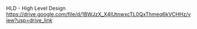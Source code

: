 

HLD - High Level Design
https://drive.google.com/file/d/1BWJzX_X4IUtnwxcTL0QxThmeq6kVCHHz/view?usp=drive_link
